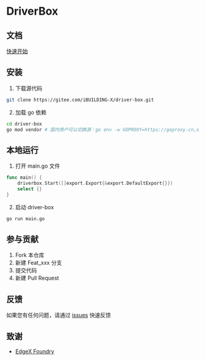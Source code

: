 # DriverBox

## 文档

[快速开始](https://ibuilding-x.gitee.io/driver-box/quick_start/)


## 安装

1. 下载源代码

```bash
git clone https://gitee.com/iBUILDING-X/driver-box.git
```

2. 加载 go 依赖

```bash
cd driver-box
go mod vendor # 国内用户可以切换源：go env -w GOPROXY=https://goproxy.cn,direct
```

## 本地运行

1. 打开 main.go 文件

```go
func main() {
    driverbox.Start([]export.Export{&export.DefaultExport{}})
    select {}
}
```

2. 启动 driver-box

```bash
go run main.go
```

## 参与贡献

1.  Fork 本仓库
2.  新建 Feat_xxx 分支
3.  提交代码
4.  新建 Pull Request

## 反馈

如果您有任何问题，请通过 [issues](https://gitee.com/iBUILDING-X/driver-box/issues) 快速反馈

## 致谢

- [EdgeX Foundry](https://www.edgexfoundry.org/)